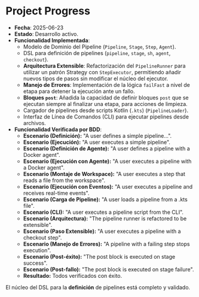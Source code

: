 # Project Progress

- **Fecha**: 2025-06-23
- **Estado**: Desarrollo activo.
- **Funcionalidad Implementada**: 
  - Modelo de Dominio del Pipeline (`Pipeline`, `Stage`, `Step`, `Agent`).
  - DSL para definición de pipelines (`pipeline`, `stage`, `sh`, `agent`, `checkout`).
  - **Arquitectura Extensible**: Refactorización del `PipelineRunner` para utilizar un patrón Strategy con `StepExecutor`, permitiendo añadir nuevos tipos de pasos sin modificar el núcleo del ejecutor.
  - **Manejo de Errores**: Implementación de la lógica `failFast` a nivel de etapa para detener la ejecución ante un fallo.
  - **Bloques `post`**: Añadida la capacidad de definir bloques `post` que se ejecutan siempre al finalizar una etapa, para acciones de limpieza.
  - Cargador de pipelines desde scripts Kotlin (`.kts`) (`PipelineLoader`).
  - Interfaz de Línea de Comandos (CLI) para ejecutar pipelines desde archivos.
- **Funcionalidad Verificada por BDD**: 
  - **Escenario (Definición):** "A user defines a simple pipeline...".
  - **Escenario (Ejecución):** "A user executes a simple pipeline".
  - **Escenario (Definición de Agente):** "A user defines a pipeline with a Docker agent".
  - **Escenario (Ejecución con Agente):** "A user executes a pipeline with a Docker agent".
  - **Escenario (Montaje de Workspace):** "A user executes a step that reads a file from the workspace".
  - **Escenario (Ejecución con Eventos):** "A user executes a pipeline and receives real-time events".
  - **Escenario (Carga de Pipeline):** "A user loads a pipeline from a .kts file".
  - **Escenario (CLI):** "A user executes a pipeline script from the CLI".
  - **Escenario (Arquitectura):** "The pipeline runner is refactored to be extensible".
  - **Escenario (Paso Extensible):** "A user executes a pipeline with a checkout step".
  - **Escenario (Manejo de Errores):** "A pipeline with a failing step stops execution".
  - **Escenario (Post-éxito):** "The post block is executed on stage success".
  - **Escenario (Post-fallo):** "The post block is executed on stage failure".
  - **Resultado:** Todos verificados con éxito.

El núcleo del DSL para la **definición** de pipelines está completo y validado.
